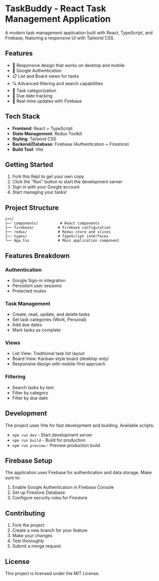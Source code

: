 
# TaskBuddy - React Task Management Application

A modern task management application built with React, TypeScript, and Firebase, featuring a responsive UI with Tailwind CSS.

## Features

- 📱 Responsive design that works on desktop and mobile
- 🔐 Google Authentication
- 📋 List and Board views for tasks
- 🔍 Advanced filtering and search capabilities
- 🎯 Task categorization
- 📅 Due date tracking
- 🔄 Real-time updates with Firebase

## Tech Stack

- **Frontend**: React + TypeScript
- **State Management**: Redux Toolkit
- **Styling**: Tailwind CSS
- **Backend/Database**: Firebase (Authentication + Firestore)
- **Build Tool**: Vite

## Getting Started

1. Fork this Repl to get your own copy
2. Click the "Run" button to start the development server
3. Sign in with your Google account
4. Start managing your tasks!

## Project Structure

```
src/
├── components/          # React components
├── firebase/           # Firebase configuration
├── redux/              # Redux store and slices
├── types/              # TypeScript interfaces
└── App.tsx             # Main application component
```

## Features Breakdown

### Authentication
- Google Sign-in integration
- Persistent user sessions
- Protected routes

### Task Management
- Create, read, update, and delete tasks
- Set task categories (Work, Personal)
- Add due dates
- Mark tasks as complete

### Views
- List View: Traditional task list layout
- Board View: Kanban-style board (desktop only)
- Responsive design with mobile-first approach

### Filtering
- Search tasks by text
- Filter by category
- Filter by due date

## Development

The project uses Vite for fast development and building. Available scripts:

- `npm run dev` - Start development server
- `npm run build` - Build for production
- `npm run preview` - Preview production build

## Firebase Setup

The application uses Firebase for authentication and data storage. Make sure to:

1. Enable Google Authentication in Firebase Console
2. Set up Firestore Database
3. Configure security rules for Firestore

## Contributing

1. Fork the project
2. Create a new branch for your feature
3. Make your changes
4. Test thoroughly
5. Submit a merge request

## License

This project is licensed under the MIT License.
